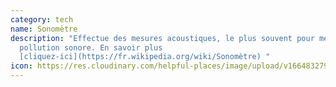 ```yaml
---
category: tech
name: Sonomètre
description: "Effectue des mesures acoustiques, le plus souvent pour mesurer la
  pollution sonore. En savoir plus
  [cliquez-ici](https://fr.wikipedia.org/wiki/Sonomètre) "
icon: https://res.cloudinary.com/helpful-places/image/upload/v1664832797/dtpr-icons/tech/sound_hgifcz.svg
---
```

